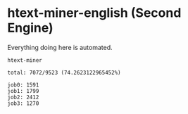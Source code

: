 # htext-miner-english (Second Engine)

Everything doing here is automated.

```
htext-miner

total: 7072/9523 (74.2623122965452%)

job0: 1591
job1: 1799
job2: 2412
job3: 1270
```